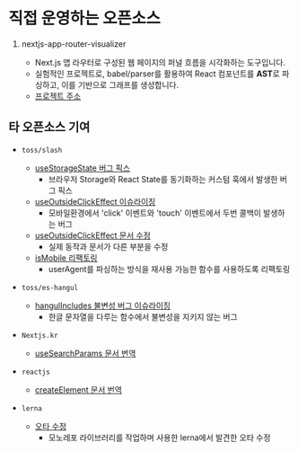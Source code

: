 # 직접 운영하는 오픈소스

1. nextjs-app-router-visualizer

   - Next.js 앱 라우터로 구성된 웹 페이지의 퍼널 흐름을 시각화하는 도구입니다.
   - 실험적인 프로젝트로, babel/parser를 활용하여 React 컴포넌트를 **AST**로 파싱하고, 이를 기반으로 그래프를 생성합니다.
   - [프로젝트 주소](https://github.com/sa02045/nextjs-app-router-visualizer?tab=readme-ov-file#nextjs-app-router-visualizer)

## 타 오픈소스 기여

- `toss/slash`

  - [useStorageState 버그 픽스](https://github.com/toss/slash/pull/494)
    - 브라우저 Storage와 React State를 동기화하는 커스텀 훅에서 발생한 버그 픽스
  - [useOutsideClickEffect 이슈라이징](https://github.com/toss/slash/issues/354)
    - 모바일환경에서 'click' 이벤트와 'touch' 이벤트에서 두번 콜백이 발생하는 버그
  - [useOutsideClickEffect 문서 수정](https://github.com/toss/slash/pull/304)
    - 실제 동작과 문서가 다른 부분을 수정
  - [isMobile 리팩토링](https://github.com/toss/slash/pull/290/files)
    - userAgent를 파싱하는 방식을 재사용 가능한 함수를 사용하도록 리팩토링

- `toss/es-hangul`

  - [hangulIncludes 불변성 버그 이슈라이징](https://github.com/toss/es-hangul/issues/106)
    - 한글 문자열을 다루는 함수에서 불변성을 지키지 않는 버그

- `Nextjs.kr`

  - [useSearchParams 문서 번역](https://github.com/Nextjs-kr/Nextjs.kr/pull/417)

- `reactjs`

  - [createElement 문서 번역](https://github.com/reactjs/ko.react.dev/pull/677)

- `lerna`
  - [오타 수정](https://github.com/lerna/lerna/pull/3987)
    - 모노레포 라이브러리를 작업하며 사용한 lerna에서 발견한 오타 수정
